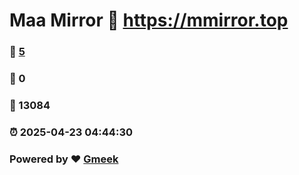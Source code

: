 # Maa Mirror :link: https://mmirror.top 
### :page_facing_up: [5](https://mmirror.top/tag.html) 
### :speech_balloon: 0 
### :hibiscus: 13084 
### :alarm_clock: 2025-04-23 04:44:30 
### Powered by :heart: [Gmeek](https://github.com/Meekdai/Gmeek)
